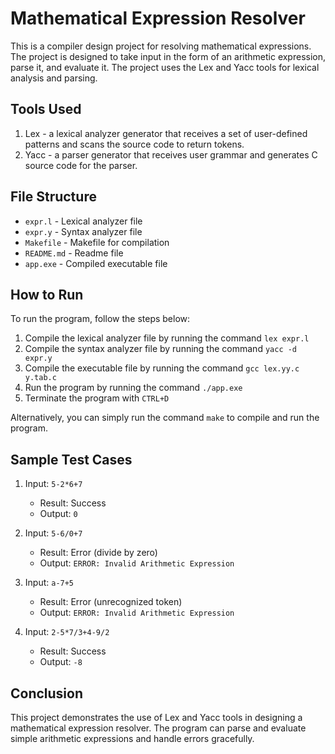 # Mathematical Expression Resolver

This is a compiler design project for resolving mathematical expressions. The project is designed to take input in the form of an arithmetic expression, parse it, and evaluate it. The project uses the Lex and Yacc tools for lexical analysis and parsing.

## Tools Used
1. Lex - a lexical analyzer generator that receives a set of user-defined patterns and scans the source code to return tokens.
2. Yacc - a parser generator that receives user grammar and generates C source code for the parser.

## File Structure
- `expr.l` - Lexical analyzer file
- `expr.y` - Syntax analyzer file
- `Makefile` - Makefile for compilation
- `README.md` - Readme file
- `app.exe` - Compiled executable file

## How to Run
To run the program, follow the steps below:
1. Compile the lexical analyzer file by running the command `lex expr.l`
2. Compile the syntax analyzer file by running the command `yacc -d expr.y`
3. Compile the executable file by running the command `gcc lex.yy.c y.tab.c`
4. Run the program by running the command `./app.exe`
5. Terminate the program with `CTRL+D`

Alternatively, you can simply run the command `make` to compile and run the program.

## Sample Test Cases
1. Input: `5-2*6+7`
   - Result: Success
   - Output: `0`

2. Input: `5-6/0+7`
   - Result: Error (divide by zero)
   - Output: `ERROR: Invalid Arithmetic Expression`

3. Input: `a-7+5`
   - Result: Error (unrecognized token)
   - Output: `ERROR: Invalid Arithmetic Expression`

4. Input: `2-5*7/3+4-9/2`
   - Result: Success
   - Output: `-8`

## Conclusion
This project demonstrates the use of Lex and Yacc tools in designing a mathematical expression resolver. The program can parse and evaluate simple arithmetic expressions and handle errors gracefully.
